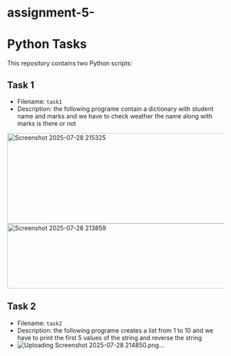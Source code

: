 # assignment-5-
# Python Tasks

This repository contains two Python scripts:

## Task 1
- Filename: `task1`
- Description: the following programe contain a dictionary with student name and marks and we have to check weather the name along with marks is there or not
<img width="1267" height="210" alt="Screenshot 2025-07-28 215325" src="https://github.com/user-attachments/assets/a1ecb74d-f23b-4683-8bc0-c63af33f7eb9" />
<img width="1126" height="151" alt="Screenshot 2025-07-28 213859" src="https://github.com/user-attachments/assets/b315f6a9-e627-4c0b-8eb3-be5dd24499eb" />






##  Task 2
- Filename: `task2`
- Description: the following programe creates a list from 1 to 10 and we have to print the first 5 values of the string and reverse the string
- ![Uploading Screenshot 2025-07-28 214850.png…]()
